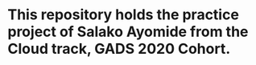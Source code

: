 # This repository holds the practice project of Salako Ayomide from the Cloud track, GADS 2020 Cohort.
